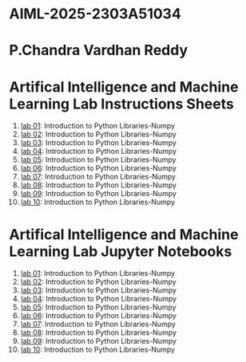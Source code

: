 # AIML-2025-2303A51034
# P.Chandra Vardhan Reddy
# Artifical Intelligence and Machine Learning Lab Instructions Sheets
1. [lab 01](https://github.com/2303A51034/AIML-2025/blob/main/AIML_A1.pdf): Introduction to Python Libraries-Numpy
2. [lab 02](): Introduction to Python Libraries-Numpy
3. [lab 03](): Introduction to Python Libraries-Numpy
4. [lab 04](): Introduction to Python Libraries-Numpy
5. [lab 05](): Introduction to Python Libraries-Numpy
6. [lab 06](): Introduction to Python Libraries-Numpy
7. [lab 07](): Introduction to Python Libraries-Numpy
8. [lab 08](): Introduction to Python Libraries-Numpy
9. [lab 09](): Introduction to Python Libraries-Numpy
10. [lab 10](): Introduction to Python Libraries-Numpy


# Artifical Intelligence and Machine Learning Lab Jupyter Notebooks 
1. [lab 01](): Introduction to Python Libraries-Numpy
2. [lab 02](): Introduction to Python Libraries-Numpy
3. [lab 03](): Introduction to Python Libraries-Numpy
4. [lab 04](): Introduction to Python Libraries-Numpy
5. [lab 05](): Introduction to Python Libraries-Numpy
6. [lab 06](): Introduction to Python Libraries-Numpy
7. [lab 07](): Introduction to Python Libraries-Numpy
8. [lab 08](): Introduction to Python Libraries-Numpy
9. [lab 09](): Introduction to Python Libraries-Numpy
10. [lab 10](): Introduction to Python Libraries-Numpy
